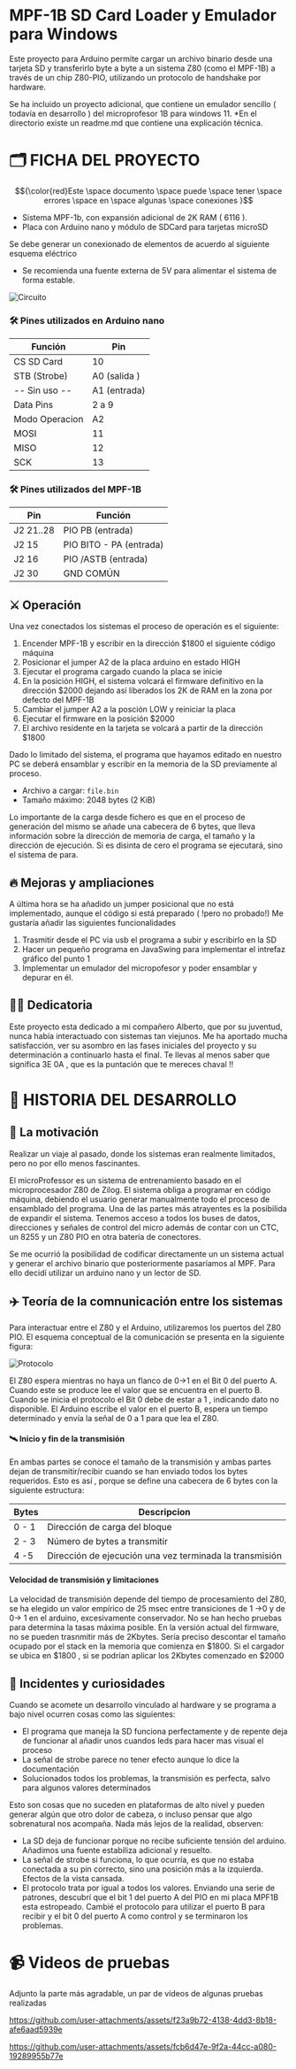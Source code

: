 # MPF-1B SD Card Loader y Emulador para Windows

Este proyecto para Arduino permite cargar un archivo binario desde una tarjeta SD y transferirlo byte a byte a un sistema Z80 (como el MPF-1B) a través de un chip Z80-PIO, utilizando un protocolo de handshake por hardware.

Se ha incluido un proyecto adicional, que contiene un emulador sencillo ( todavía en desarrollo ) del microprofesor 1B para windows 11. *En el directorio existe un readme.md que contiene una explicación técnica.



# 🗂️ FICHA DEL PROYECTO

 $${\color{red}Este \space documento \space puede \space tener \space errores \space en \space algunas \space conexiones }$$
 
* Sistema MPF-1b, con expansión adicional de 2K RAM ( 6116 ).
* Placa con Arduino nano y módulo de SDCard para tarjetas microSD

Se debe generar un conexionado de elementos de acuerdo al siguiente esquema eléctrico


- Se recomienda una fuente externa de 5V para alimentar el sistema de forma estable.


![Circuito](/CIRCUITO.png)


### 🛠️ Pines utilizados en Arduino nano

| Función        | Pin         |
|----------------|-------------|
| CS SD Card     | 10          |
| STB (Strobe)   | A0 (salida )|
| -- Sin uso --  | A1 (entrada)|
| Data Pins      | 2 a 9       |
| Modo Operacion | A2          |
| MOSI           | 11          |
| MISO           | 12          |
| SCK            | 13          |

### 🛠️ Pines utilizados del MPF-1B

| Pin            | Función                |
|----------------|------------------------|
| J2 21..28      | PIO PB (entrada)       |
| J2 15          | PIO BITO - PA (entrada)|
| J2 16          | PIO /ASTB     (entrada)|
| J2 30          | GND COMÚN              |




## ⚔️ Operación

Una vez conectados los sistemas el proceso de operación es el siguiente:

1. Encender MPF-1B y escribir en la dirección $1800 el siguiente código máquina
2. Posicionar el jumper A2 de la placa arduino en estado HIGH
3. Ejecutar el programa cargado cuando la placa se inicie
4. En la posición HIGH, el sistema volcará el firmware definitivo en la dirección $2000
   dejando así liberados los 2K de RAM en la zona por defecto del MPF-1B
5. Cambiar el jumper A2 a la posción LOW y reiniciar la placa
6. Ejecutar el firmware en la posición $2000
7. El archivo residente en la tarjeta se volcará a partir de la dirección $1800

Dado lo limitado del sistema, el programa que hayamos editado en nuestro PC se deberá
ensamblar y escribir en la memoria de la SD previamente al proceso.
- Archivo a cargar: `file.bin`
- Tamaño máximo: 2048 bytes (2 KiB)

Lo importante de la carga desde fichero es que en el proceso de generación del mismo
se añade una cabecera de 6 bytes, que lleva información sobre la dirección de memoria
de carga, el tamaño y la dirección de ejecución. Si es disinta de cero el programa
se ejecutará, sino el sistema de para.

## 🔥 Mejoras y ampliaciones

A última hora se ha añadido un jumper posicional que no está implementado, aunque
el código si está preparado ( !pero no probado!)
Me gustaría añadir las siguientes funcionalidades

1. Trasmitir desde el PC via usb el programa a subir y escribirlo en la SD
2. Hacer un pequeño programa en JavaSwing para implementar el intrefaz gráfico del punto 1
3. Implementar un emulador del micropofesor y poder ensamblar y depurar en él.

## 🧑‍💻 Dedicatoria

Este proyecto esta dedicado a mi compañero Alberto, que por su juventud, nunca había interactuado
con sistemas tan viejunos. Me ha aportado mucha satisfacción, ver su asombro en las fases iniciales 
del proyecto y su determinación a continuarlo hasta el final.
Te llevas al menos saber que significa 3E 0A , que es la puntación que te mereces chaval !! 



# 📖 HISTORIA DEL DESARROLLO 

## 🎴 La motivación

Realizar un viaje al pasado, donde los sistemas eran realmente limitados, pero no por ello menos fascinantes.

El microProfessor es un sistema de entrenamiento basado en el microprocesador Z80 de Zilog.
El sistema obliga a programar en código máquina, debiendo el usuario generar manualmente todo
el proceso de ensamblado del programa.
Una de las partes más atrayentes es la posibilida de expandir el sistema. Tenemos acceso a todos
los buses de datos, direcciones y señales de control del micro además de contar con un CTC, un 8255 y
un Z80 PIO en otra batería de conectores.

Se me ocurrió la posibilidad de codificar directamente un un sistema actual y generar el archivo binario
que posteriormente pasaríamos al MPF. Para ello decidí utilizar un arduino nano y un lector de SD.

## ✈️ Teoría de la comnunicación entre los sistemas

Para interactuar entre el Z80 y el Arduino, utilizaremos los puertos del Z80 PIO. El esquema conceptual de la comunicación
se presenta en la siguiente figura:

![Protocolo](/PROTOCOLO.png)

El Z80 espera mientras no haya un flanco de 0->1 en el Bit 0 del puerto A. Cuando este se produce lee el valor que 
se encuentra en el puerto B.
Cuando se inicia el protocolo el Bit 0 debe de estar a 1 , indicando dato no disponible.
El Arduino escribe el valor en el puerto B, espera un tiempo determinado y envía la señal de 0 a 1 para que lea el Z80.

#### 🛰️ Inicio y fin de la transmisión

En ambas partes se conoce el tamaño de la transmisión y ambas partes dejan de transmitir/recibir cuando se han enviado
todos los bytes requeridos. Esto es así , porque se define una cabecera de 6  bytes con la siguiente estructura:

| Bytes       | Descripcion         |
|----------------|-------------|
|0 - 1      |Dirección de carga del bloque|
|2 - 3      |Número de bytes a transmitir|
|4 -5       |Dirección de ejecución una vez terminada la transmisión|

#### Velocidad de transmisión y limitaciones

La velocidad de transmisión depende del tiempo de procesamiento del Z80, se ha elegido un valor empírico de 25 msec
entre transiciones de 1 ->0 y de 0-> 1 en el arduino, excesivamente conservador. No se han hecho pruebas para determina la tasas máxima posible.
En la versión actual del firmware, no se pueden trasnmitir más de 2Kbytes. Sería preciso descontar el tamaño ocupado por
el stack en la memoria que comienza en $1800. Si el cargador se ubica en $1800 , si se podrían aplicar los 2Kbytes
comenzado en $2000

## 🐛 Incidentes y curiosidades

Cuando se acomete un desarrollo vinculado al hardware y se programa a bajo nivel ocurren cosas como las siguientes:

- El programa que maneja la SD funciona perfectamente y de repente deja de funcionar al añadir unos cuandos leds para hacer mas visual el proceso
- La señal de strobe parece no tener efecto aunque lo dice la documentación
- Solucionados todos los problemas, la transmisión es perfecta, salvo para algunos valores determinados

Esto son cosas que no suceden en plataformas de alto nivel y pueden generar algún que otro dolor de cabeza, o incluso pensar que algo sobrenatural nos acompaña.
Nada más lejos de la realidad, observen:

- La SD deja de funcionar porque no recibe suficiente tensión del arduino. Añadimos una fuente estabiliza adicional y resuelto.
- La señal de strobe si funciona, lo que ocurría, es que no estaba conectada a su pin correcto, sino una posición más a la izquierda. Efectos de la vista cansada.
- El protocolo trata por igual a todos los valores. Enviando una serie de patrones, descubrí que el bit 1 del puerto A del PIO en mi placa MPF1B esta estropeado.
  Cambié el protocolo para utilizar el puerto B para recibir y el bit 0 del puerto A como control y se terminaron los problemas.

# 📹 Videos de pruebas

Adjunto la parte más agradable, un par de vídeos de algunas pruebas realizadas

https://github.com/user-attachments/assets/f23a9b72-4138-4dd3-8b18-afe6aad5939e

https://github.com/user-attachments/assets/fcb6d47e-9f2a-44cc-a080-19289955b77e






